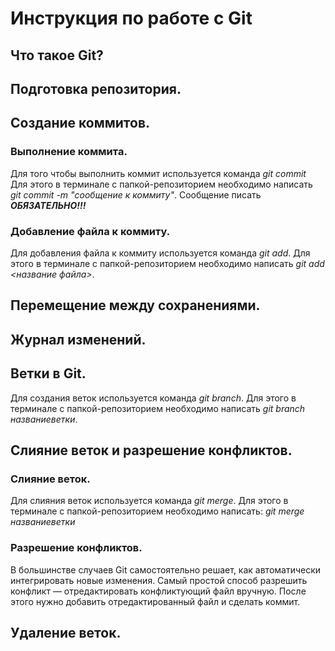 # Инструкция по работе с Git

## Что такое Git?

## Подготовка репозитория.

## Создание коммитов.

### Выполнение коммита.

Для того чтобы выполнить коммит используется команда *git commit* Для этого в терминале с папкой-репозиторием необходимо написать *git commit -m "сообщение к коммиту"*. Сообщение писать ***ОБЯЗАТЕЛЬНО!!!***

### Добавление файла к коммиту.

Для добавления файла к коммиту используется команда *git add*. Для этого в терминале с папкой-репозиторием необходимо написать *git add <название файла>*.

## Перемещение между сохранениями.

## Журнал изменений.

## Ветки в Git.

Для создания веток используется команда *git branch*. Для этого в терминале с папкой-репозиторием необходимо написать *git branch названиеветки*.

## Слияние веток и разрешение конфликтов.

### Слияние веток.

Для слияния веток используется команда *git merge*. Для этого в терминале с папкой-репозиторием необходимо написать: *git merge названиеветки*

### Разрешение конфликтов. 

В большинстве случаев Git самостоятельно решает, как автоматически интегрировать новые изменения. Самый простой способ разрешить конфликт — отредактировать конфликтующий файл вручную. После этого нужно добавить отредактированный файл и сделать коммит.

## Удаление веток.